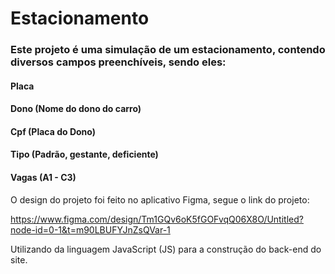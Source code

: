 # Estacionamento

### Este projeto é uma simulação de um estacionamento, contendo diversos campos preenchíveis, sendo eles:

 #### Placa
 #### Dono (Nome do dono do carro)
 #### Cpf (Placa do Dono)
 #### Tipo (Padrão, gestante, deficiente)
 #### Vagas (A1 - C3)

O design do projeto foi feito no aplicativo Figma, segue o link do projeto:

https://www.figma.com/design/Tm1GQv6oK5fGOFvqQ06X8O/Untitled?node-id=0-1&t=m90LBUFYJnZsQVar-1

Utilizando da linguagem JavaScript (JS) para a construção do back-end do site.
